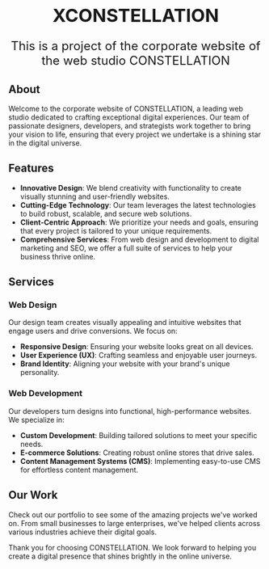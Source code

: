 <h1 style="font-size: 36px; text-transform: uppercase; text-align: center; margin-top: 32px;">xConstellation</h1>
<p style="font-size: 24px; text-align: center;">This is a project of the corporate website of the web studio CONSTELLATION</p>

## About

Welcome to the corporate website of CONSTELLATION, a leading web studio dedicated to crafting exceptional digital experiences. Our team of passionate designers, developers, and strategists work together to bring your vision to life, ensuring that every project we undertake is a shining star in the digital universe.

## Features

- **Innovative Design**: We blend creativity with functionality to create visually stunning and user-friendly websites.
- **Cutting-Edge Technology**: Our team leverages the latest technologies to build robust, scalable, and secure web solutions.
- **Client-Centric Approach**: We prioritize your needs and goals, ensuring that every project is tailored to your unique requirements.
- **Comprehensive Services**: From web design and development to digital marketing and SEO, we offer a full suite of services to help your business thrive online.

## Services

### Web Design

Our design team creates visually appealing and intuitive websites that engage users and drive conversions. We focus on:

- **Responsive Design**: Ensuring your website looks great on all devices.
- **User Experience (UX)**: Crafting seamless and enjoyable user journeys.
- **Brand Identity**: Aligning your website with your brand's unique personality.

### Web Development

Our developers turn designs into functional, high-performance websites. We specialize in:

- **Custom Development**: Building tailored solutions to meet your specific needs.
- **E-commerce Solutions**: Creating robust online stores that drive sales.
- **Content Management Systems (CMS)**: Implementing easy-to-use CMS for effortless content management.

## Our Work

Check out our portfolio to see some of the amazing projects we've worked on. From small businesses to large enterprises, we've helped clients across various industries achieve their digital goals.

Thank you for choosing CONSTELLATION. We look forward to helping you create a digital presence that shines brightly in the online universe.
